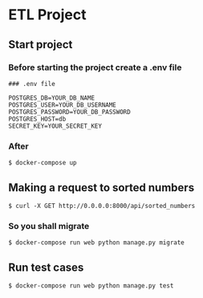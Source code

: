 # ETL Project

## Start project

### Before starting the project create a .env file

```
### .env file

POSTGRES_DB=YOUR_DB_NAME
POSTGRES_USER=YOUR_DB_USERNAME
POSTGRES_PASSWORD=YOUR_DB_PASSWORD
POSTGRES_HOST=db
SECRET_KEY=YOUR_SECRET_KEY
```

### After

```shell
$ docker-compose up
```

## Making a request to sorted numbers

```shell
$ curl -X GET http://0.0.0.0:8000/api/sorted_numbers
```

### So you shall migrate

```shell
$ docker-compose run web python manage.py migrate
```

## Run test cases

```shell
$ docker-compose run web python manage.py test
```